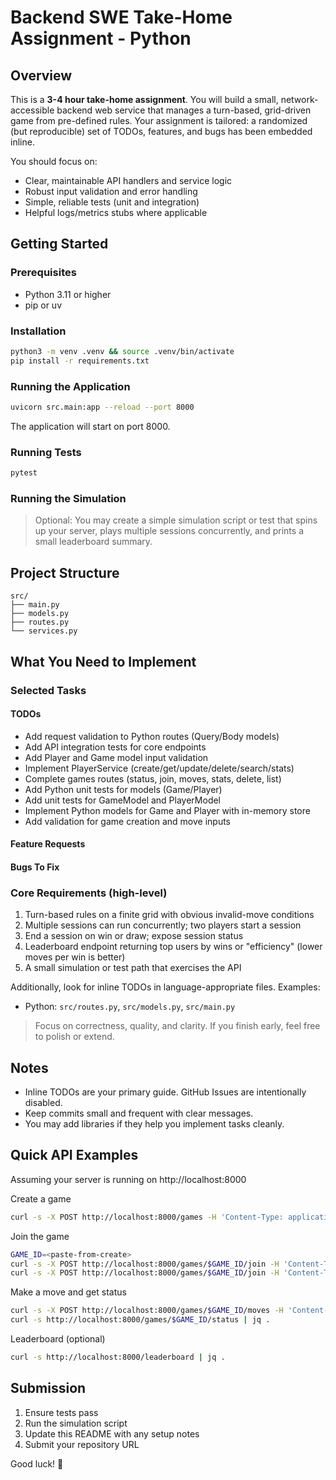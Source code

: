 # Backend SWE Take-Home Assignment - Python

## Overview

This is a **3-4 hour take-home assignment**. You will build a small, network-accessible backend web service that manages a turn-based, grid-driven game from pre-defined rules. Your assignment is tailored: a randomized (but reproducible) set of TODOs, features, and bugs has been embedded inline.

You should focus on:
- Clear, maintainable API handlers and service logic
- Robust input validation and error handling
- Simple, reliable tests (unit and integration)
- Helpful logs/metrics stubs where applicable

## Getting Started

### Prerequisites

- Python 3.11 or higher
- pip or uv

### Installation

```bash
python3 -m venv .venv && source .venv/bin/activate
pip install -r requirements.txt
```

### Running the Application

```bash
uvicorn src.main:app --reload --port 8000
```

The application will start on port 8000.

### Running Tests

```bash
pytest
```

### Running the Simulation

> Optional: You may create a simple simulation script or test that spins up your server, plays multiple sessions concurrently, and prints a small leaderboard summary.

## Project Structure

```
src/
├── main.py
├── models.py
├── routes.py
└── services.py
```

## What You Need to Implement

### Selected Tasks

#### TODOs
- Add request validation to Python routes (Query/Body models)
- Add API integration tests for core endpoints
- Add Player and Game model input validation
- Implement PlayerService (create/get/update/delete/search/stats)
- Complete games routes (status, join, moves, stats, delete, list)
- Add Python unit tests for models (Game/Player)
- Add unit tests for GameModel and PlayerModel
- Implement Python models for Game and Player with in-memory store
- Add validation for game creation and move inputs

#### Feature Requests

#### Bugs To Fix

### Core Requirements (high-level)

1. Turn-based rules on a finite grid with obvious invalid-move conditions
2. Multiple sessions can run concurrently; two players start a session
3. End a session on win or draw; expose session status
4. Leaderboard endpoint returning top users by wins or "efficiency" (lower moves per win is better)
5. A small simulation or test path that exercises the API

Additionally, look for inline TODOs in language-appropriate files. Examples:
- Python: `src/routes.py`, `src/models.py`, `src/main.py`

> Focus on correctness, quality, and clarity. If you finish early, feel free to polish or extend.

## Notes

- Inline TODOs are your primary guide. GitHub Issues are intentionally disabled.
- Keep commits small and frequent with clear messages.
- You may add libraries if they help you implement tasks cleanly.

## Quick API Examples

Assuming your server is running on http://localhost:8000

Create a game
```bash
curl -s -X POST http://localhost:8000/games -H 'Content-Type: application/json' -d '{"name":"Sample"}' | jq .
```

Join the game
```bash
GAME_ID=<paste-from-create>
curl -s -X POST http://localhost:8000/games/$GAME_ID/join -H 'Content-Type: application/json' -d '{"playerId":"player-1"}' | jq .
curl -s -X POST http://localhost:8000/games/$GAME_ID/join -H 'Content-Type: application/json' -d '{"playerId":"player-2"}' | jq .
```

Make a move and get status
```bash
curl -s -X POST http://localhost:8000/games/$GAME_ID/moves -H 'Content-Type: application/json' -d '{"playerId":"player-1","row":0,"col":0}' | jq .
curl -s http://localhost:8000/games/$GAME_ID/status | jq .
```

Leaderboard (optional)
```bash
curl -s http://localhost:8000/leaderboard | jq .
```

## Submission

1. Ensure tests pass
2. Run the simulation script
3. Update this README with any setup notes
4. Submit your repository URL

Good luck! 🚀

